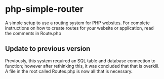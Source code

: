 
# php-simple-router
A simple setup to use a routing system for PHP websites. For complete instructions on how to create routes for your website or application, read the comments in Route.php

## Update to previous version
Previously, this system required an SQL table and database connection to function; however after rethinking this, it was concluded that that is overkill. A file in the root called Routes.php is now all that is necessary.
